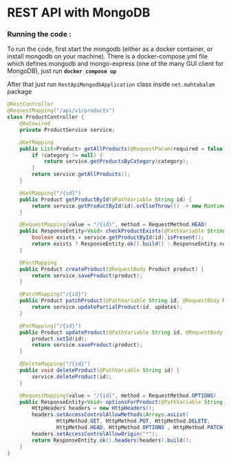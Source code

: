 # REST API with MongoDB

### Running the code :

To run the code, first start the mongodb (either as a docker container, or install mongodb on your machine). There is a docker-compose.yml file which defines mongodb and mongo-express (one of the many GUI client for MongoDB), just run **`docker compose up`**

After that just run `RestApiMongodbApplication` class inside `net.mahtabalam` package

```java
@RestController
@RequestMapping("/api/v1/products")
class ProductController {
    @Autowired
    private ProductService service;

    @GetMapping
    public List<Product> getAllProducts(@RequestParam(required = false) String category) {
        if (category != null) {
            return service.getProductsByCategory(category);
        }
        return service.getAllProducts();
    }

    @GetMapping("/{id}")
    public Product getProductById(@PathVariable String id) {
        return service.getProductById(id).orElseThrow(() -> new RuntimeException("Product not found"));
    }

    @RequestMapping(value = "/{id}", method = RequestMethod.HEAD)
    public ResponseEntity<Void> checkProductExists(@PathVariable String id) {
        boolean exists = service.getProductById(id).isPresent();
        return exists ? ResponseEntity.ok().build() : ResponseEntity.notFound().build();
    }

    @PostMapping
    public Product createProduct(@RequestBody Product product) {
        return service.saveProduct(product);
    }

    @PatchMapping("/{id}")
    public Product patchProduct(@PathVariable String id, @RequestBody Map<String, Object> updates) {
        return service.updatePartialProduct(id, updates);
    }

    @PutMapping("/{id}")
    public Product updateProduct(@PathVariable String id, @RequestBody Product product) {
        product.setId(id);
        return service.saveProduct(product);
    }

    @DeleteMapping("/{id}")
    public void deleteProduct(@PathVariable String id) {
        service.deleteProduct(id);
    }

    @RequestMapping(value = "/{id}", method = RequestMethod.OPTIONS)
    public ResponseEntity<Void> optionsForProduct(@PathVariable String id) {
        HttpHeaders headers = new HttpHeaders();
        headers.setAccessControlAllowMethods(Arrays.asList(
                HttpMethod.GET, HttpMethod.PUT, HttpMethod.DELETE,
                HttpMethod.HEAD, HttpMethod.OPTIONS , HttpMethod.PATCH));
        headers.setAccessControlAllowOrigin("*");
        return ResponseEntity.ok().headers(headers).build();
    }
}
```

